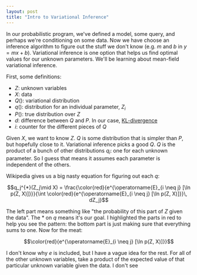 ```yaml
---
layout: post
title: "Intro to Variational Inference"
---
```


In our probabilistic program, we've defined a model, some query, and perhaps we're conditioning on some data. Now we have choose an inference algorithm to figure out the stuff we don't know (e.g. $m$ and $b$ in $y=mx + b$). Variational inference is one option that helps us find optimal values for our unknown parameters. We'll be learning about mean-field variational inference.

First, some definitions:

- $Z$: unknown variables
- $X$: data
- $Q()$: variational distribution
- $q()$: distribution for an individual parameter, $Z_i$
- $P()$: true distribution over $Z$
- $d$: difference between $Q$ and $P$. In our case, [KL-divergence](https://en.wikipedia.org/wiki/Kullback%E2%80%93Leibler_divergence)
- $i$: counter for the different pieces of $Q$

Given $X$, we want to know $Z$. $Q$ is some distribution that is simpler than $P$, but hopefully close to it. Variational inference picks a good $Q$. $Q$ is the product of a bunch of other distributions $q_i$: one for each unknown parameter. So I guess that means it assumes each parameter is independent of the others.

Wikipedia gives us a big nasty equation for figuring out each $q$: 

$$q_j^{*}(Z_j\mid X) = \frac{\color{red}{e^{\operatorname{E}_{i \neq j} [\ln p(Z, X)]}}}{\int \color{red}{e^{\operatorname{E}_{i \neq j} [\ln p(Z, X)]}}\, dZ_j}$$

The left part means something like "the probability of this part of $Z$ given the data". The * on $q$ means it's our goal. I highlighted the parts in red to help you see the pattern: the bottom part is just making sure that everything sums to one. Now for the meat:

$$\color{red}{e^{\operatorname{E}_{i \neq j} [\ln p(Z, X)]}}$$

I don't know why $e$ is included, but I have a vague idea for the rest. For all of the other unknown variables, take a product of the expected value of that particular unknown variable given the data. I don't see 
